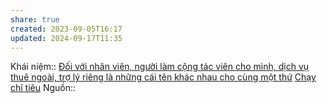```yaml
---
share: true
created: 2023-09-05T16:17
updated: 2024-09-17T11:35
---
```

Khái niệm:: 
[Đối với nhân viên, người làm cộng tác viên cho mình, dịch vụ thuê ngoài, trợ lý riêng là những cái tên khác nhau cho cùng một thứ](./%C4%90%E1%BB%91i%20v%E1%BB%9Bi%20nh%C3%A2n%20vi%C3%AAn,%20ng%C6%B0%E1%BB%9Di%20l%C3%A0m%20c%E1%BB%99ng%20t%C3%A1c%20vi%C3%AAn%20cho%20m%C3%ACnh,%20d%E1%BB%8Bch%20v%E1%BB%A5%20thu%C3%AA%20ngo%C3%A0i,%20tr%E1%BB%A3%20l%C3%BD%20ri%C3%AAng%20l%C3%A0%20nh%E1%BB%AFng%20c%C3%A1i%20t%C3%AAn%20kh%C3%A1c%20nhau%20cho%20c%C3%B9ng%20m%E1%BB%99t%20th%E1%BB%A9.md)
[Chạy chỉ tiêu](../../%F0%9F%93%90D%E1%BB%B1%20%C3%A1n/Ch%E1%BA%A1y%20ch%E1%BB%89%20ti%C3%AAu/index.md)
Nguồn:: 
